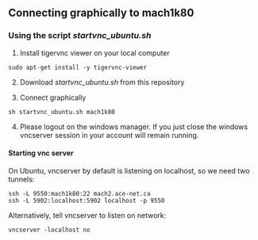 ## Connecting graphically to mach1k80

### Using the script *startvnc_ubuntu.sh*
1. Install tigervnc viewer on your local computer
~~~
sudo apt-get install -y tigervnc-viewer
~~~

2. Download *startvnc_ubuntu.sh* from this repository 

3. Connect graphically
~~~
sh startvnc_ubuntu.sh mach1k80
~~~

4. Please logout on the windows manager. If you just close the windows vncserver session in your account will remain running. 


#### Starting vnc server
On Ubuntu, vncserver by default is listening on localhost, so we need two tunnels:

~~~
ssh -L 9550:mach1k80:22 mach2.ace-net.ca
ssh -L 5902:localhost:5902 localhost -p 9550
~~~

Alternatively, tell vncserver to listen on network:

~~~
vncserver -localhost no
~~~


